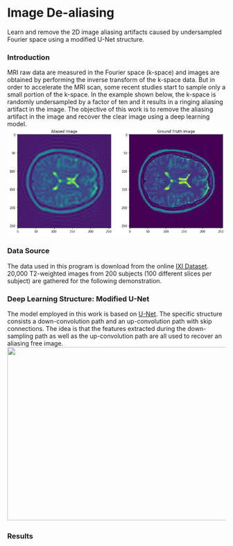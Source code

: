 # Image De-aliasing
Learn and remove the 2D image aliasing artifacts caused by undersampled Fourier space using a modified U-Net structure.

### Introduction
MRI raw data are measured in the Fourier space (k-space) and images are obtained by performing the inverse transform of the k-space data. But in order to accelerate the MRI scan, some recent studies start to sample only a small portion of the k-space. In the example shown below, the k-space is randomly undersampled by a factor of ten and it results in a ringing aliasing artifact in the image. The objective of this work is to remove the aliasing artifact in the image and recover the clear image using a deep learning model. 
![](Aliased%20Image%20-%20Ground%20Truth.png)

### Data Source
The data used in this program is download from the online [IXI Dataset](http://brain-development.org/ixi-dataset/). 20,000 T2-weighted images from 200 subjects (100 different slices per subject) are gathered for the following demonstration. 

### Deep Learning Structure: Modified U-Net
The model employed in this work is based on [U-Net](https://arxiv.org/abs/1505.04597). The specific structure consists a down-convolution path and an up-convolution path with skip connections. The idea is that the features extracted during the down-sampling path as well as the up-convolution path are all used to recover an aliasing free image.
<img src="https://github.com/mxf293/Image_De-aliasing/blob/master/Model%20Structure.jpg" width="520" height="400">

### Results
